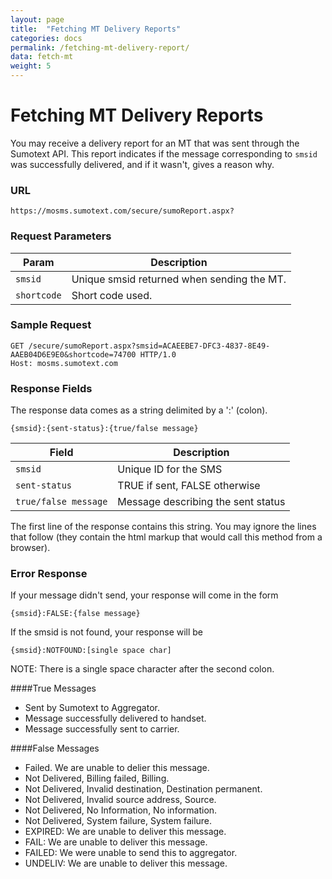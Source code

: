 ```yaml
---
layout: page
title:  "Fetching MT Delivery Reports"
categories: docs
permalink: /fetching-mt-delivery-report/
data: fetch-mt
weight: 5
---
```


Fetching MT Delivery Reports
========

You may receive a delivery report for an MT that was sent through the Sumotext API. This report indicates if the message corresponding to `smsid` was successfully delivered, and if it wasn't, gives a reason why.

### URL
<pre class="code"><code>https://mosms.sumotext.com/secure/sumoReport.aspx?</code></pre>

### Request Parameters
Param | Description
--- | --- 
`smsid` | Unique smsid returned when sending the MT.
`shortcode` | Short code used.

### Sample Request
<pre class="code"><code>GET /secure/sumoReport.aspx?<span>smsid</span>=ACAEEBE7-DFC3-4837-8E49-AAEB04D6E9E0&<span>shortcode</span>=74700 HTTP/1.0
Host: mosms.sumotext.com
</code></pre>

### Response Fields
The response data comes as a string delimited by a ':' (colon). 
<pre class="code"><code>{smsid}:{sent-status}:{true/false message}</code></pre>

Field | Description
--- | --- 
`smsid` | Unique ID for the SMS
`sent-status` | TRUE if sent, FALSE otherwise
`true/false message` | Message describing the sent status

The first line of the response contains this string. You may ignore the lines that follow (they contain the html markup that would call this method from a browser).

### Error Response

If your message didn't send, your response will come in the form
<pre class="code"><code>{smsid}:FALSE:{false message}</code></pre>

If the smsid is not found, your response will be
<pre class="code"><code>{smsid}:NOTFOUND:[single space char]</code></pre>

NOTE: There is a single space character after the second colon. 

####True Messages
* Sent by Sumotext to Aggregator.
* Message successfully delivered to handset.
* Message successfully sent to carrier.

####False Messages
* Failed. We are unable to delier this message.
* Not Delivered, Billing failed, Billing.
* Not Delivered, Invalid destination, Destination permanent.
* Not Delivered, Invalid source address, Source.
* Not Delivered, No Information, No information.
* Not Delivered, System failure, System failure.
* EXPIRED: We are unable to deliver this message.
* FAIL: We are unable to deliver this message.
* FAILED: We were unable to send this to aggregator.
* UNDELIV: We are unable to deliver this message.
